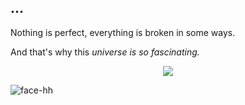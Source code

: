 ## ...

Nothing is perfect, everything is broken in some ways.

And that's why this *universe is so fascinating.*

<p align="center">
<img src="https://readme-typing-svg.demolab.com?font=Iosevka+Nerd+Font&weight=1500&pause=1000&color=6791C9&background=0C0E0F00&center=true&vCenter=true&width=500&lines=Touch+Some+Grass"/>


![face-hh](https://github-readme-stats.vercel.app/api/top-langs?username=prainax&show_icons=true&theme=tokyonight&layout=compact)

